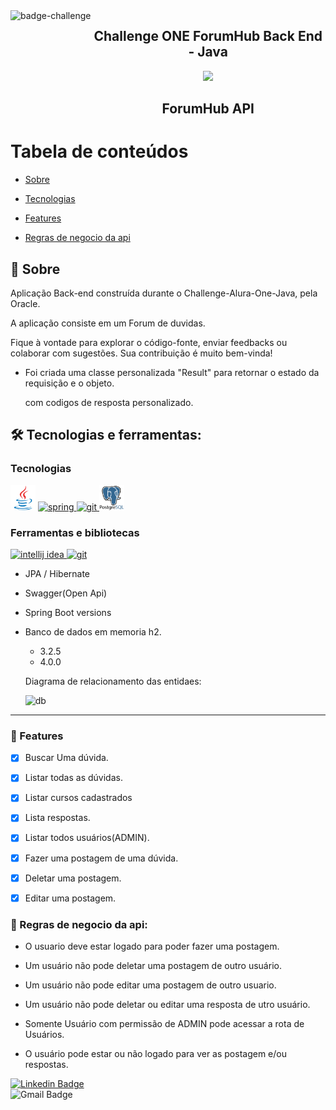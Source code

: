 <img align=left src="https://i.imgur.com/P9fjzh4.png" height=150 alt="badge-challenge">

<h2 align=center>Challenge ONE ForumHub Back End - Java</h2>

<div align=center>
<img height="80" margin="10" src="https://i.imgur.com/9Gq6RS0.png">
</div>
<h2 align=center>ForumHub API</h2>



Tabela de conteúdos
=================  

<!--ts-->  

* [Sobre](#-sobre)

* [Tecnologias](#-tecnologias-e-ferramentas)

* [Features](#-features)

* [Regras de negocio da api](#-features)

  

  

## 🎯 Sobre

 Aplicação Back-end construída durante o Challenge-Alura-One-Java,  pela Oracle.

A aplicação consiste em um Forum de duvidas. 

Fique à vontade para explorar o código-fonte, enviar feedbacks ou colaborar com sugestões. Sua contribuição é muito bem-vinda!



- Foi criada uma classe personalizada "Result" para retornar o estado da requisição e o objeto.

  com codigos de resposta personalizado.



## 🛠 Tecnologias e ferramentas:

### Tecnologias

<p align="left"> <a href="https://www.java.com" target="_blank" rel="noreferrer"> <img src="https://raw.githubusercontent.com/devicons/devicon/master/icons/java/java-original.svg" alt="java" width="40" height="40"/></a> <a href="https://spring.io/" target="_blank" rel="noreferrer"> <img src="https://www.vectorlogo.zone/logos/springio/springio-icon.svg" alt="spring" width="40" height="40"/> </a> <a href="https://maven.apache.org/" target="_blank" rel="noreferrer"> <img src="https://raw.githubusercontent.com/actions/starter-workflows/main/icons/maven.svg" alt="git" width="40" height="40"/> </a> <a href="https://www.postgresql.org" target="_blank" rel="noreferrer"> <img src="https://raw.githubusercontent.com/devicons/devicon/master/icons/postgresql/postgresql-original-wordmark.svg" alt="postgresql" width="40" height="40"/> </a></p>  



### Ferramentas e bibliotecas

<p align="left">
<a href="https://www.jetbrains.com/idea/" target="_blank" rel="noreferrer"> <img src="https://resources.jetbrains.com/storage/products/company/brand/logos/IntelliJ_IDEA_icon.svg?_gl=1*1ls50uz*_ga*MTEwNzIzOTY3LjE2ODMyNDQ0Mzg.*_ga_9J976DJZ68*MTY4MzgyMDMxOC44LjAuMTY4MzgyMDMyNi41Mi4wLjA.&_ga=2.233017118.1603209044.1683820318-110723967.1683244438" alt="intellij idea" width="40" height="40"/> </a>
	<a href="https://git-scm.com/" target="_blank" rel="noreferrer"> <img src="https://www.vectorlogo.zone/logos/git-scm/git-scm-icon.svg" alt="git" width="40" height="40"/> </a>


</p>


- JPA / Hibernate

- Swagger(Open Api)

- Spring Boot versions

- Banco de dados em memoria h2.

  - 3.2.5
  - 4.0.0

  

  Diagrama de relacionamento das entidaes:

  ![db](https://github.com/user-attachments/assets/c949b495-475e-4909-89da-87e36201ea5a)

  

---

### 🚀 Features

- [x] Buscar Uma dúvida.

- [x] Listar todas as dúvidas.

- [x] Listar cursos cadastrados

- [x] Lista respostas.

- [x] Listar todos usuários(ADMIN).

- [x] Fazer uma postagem de uma dúvida.

- [x] Deletar uma postagem.

- [x] Editar uma postagem.

  

### 🚀 Regras de negocio da api:

- O usuario deve estar logado para poder fazer uma postagem.

- Um usuário não pode deletar uma postagem de outro usuário.

- Um usuário não pode editar uma postagem de outro usuario.

- Um usuário não pode deletar ou editar uma resposta de utro usuário.

- Somente Usuário com permissão de ADMIN pode acessar a rota de Usuários.

- O usuário pode estar ou não logado para ver as postagem e/ou respostas.

  

  

[![Linkedin Badge](https://img.shields.io/badge/-Carlos-blue?style=flat-square&logo=Linkedin&logoColor=white&link=www.linkedin.com/in/carlos-santos-3390a1224/)](www.linkedin.com/in/carlos-santos-3390a1224/)  
![Gmail Badge](https://img.shields.io/badge/-carloscal61@gmail.com-c14438?style=flat-square&logo=Gmail&logoColor=white&link=mailto:carloscal61@gmail.com)

